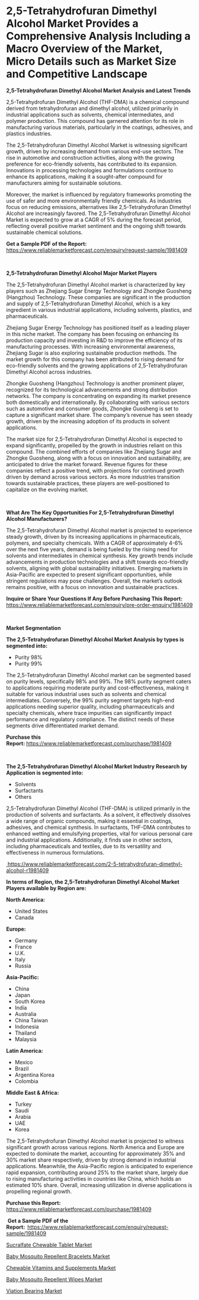 <p><h1>2,5-Tetrahydrofuran Dimethyl Alcohol Market Provides a Comprehensive Analysis Including a Macro Overview of the Market, Micro Details such as Market Size and Competitive Landscape</h1></p><p><strong>2,5-Tetrahydrofuran Dimethyl Alcohol Market Analysis and Latest Trends</strong></p>
<p><p>2,5-Tetrahydrofuran Dimethyl Alcohol (THF-DMA) is a chemical compound derived from tetrahydrofuran and dimethyl alcohol, utilized primarily in industrial applications such as solvents, chemical intermediates, and polymer production. This compound has garnered attention for its role in manufacturing various materials, particularly in the coatings, adhesives, and plastics industries.</p><p>The 2,5-Tetrahydrofuran Dimethyl Alcohol Market is witnessing significant growth, driven by increasing demand from various end-use sectors. The rise in automotive and construction activities, along with the growing preference for eco-friendly solvents, has contributed to its expansion. Innovations in processing technologies and formulations continue to enhance its applications, making it a sought-after compound for manufacturers aiming for sustainable solutions.</p><p>Moreover, the market is influenced by regulatory frameworks promoting the use of safer and more environmentally friendly chemicals. As industries focus on reducing emissions, alternatives like 2,5-Tetrahydrofuran Dimethyl Alcohol are increasingly favored. The 2,5-Tetrahydrofuran Dimethyl Alcohol Market is expected to grow at a CAGR of 5% during the forecast period, reflecting overall positive market sentiment and the ongoing shift towards sustainable chemical solutions.</p></p>
<p><strong>Get a Sample PDF of the Report:&nbsp;</strong> <a href="https://www.reliablemarketforecast.com/enquiry/request-sample/1981409?utm_campaign=1567&utm_medium=2&utm_source=Github&utm_content=ia&utm_term=25102024&utm_id=25-tetrahydrofuran-dimethyl-alcohol">https://www.reliablemarketforecast.com/enquiry/request-sample/1981409</a></p>
<p>&nbsp;</p>
<p><strong>2,5-Tetrahydrofuran Dimethyl Alcohol Major Market Players</strong></p>
<p><p>The 2,5-Tetrahydrofuran Dimethyl Alcohol market is characterized by key players such as Zhejiang Sugar Energy Technology and Zhongke Guosheng (Hangzhou) Technology. These companies are significant in the production and supply of 2,5-Tetrahydrofuran Dimethyl Alcohol, which is a key ingredient in various industrial applications, including solvents, plastics, and pharmaceuticals.</p><p>Zhejiang Sugar Energy Technology has positioned itself as a leading player in this niche market. The company has been focusing on enhancing its production capacity and investing in R&D to improve the efficiency of its manufacturing processes. With increasing environmental awareness, Zhejiang Sugar is also exploring sustainable production methods. The market growth for this company has been attributed to rising demand for eco-friendly solvents and the growing applications of 2,5-Tetrahydrofuran Dimethyl Alcohol across industries.</p><p>Zhongke Guosheng (Hangzhou) Technology is another prominent player, recognized for its technological advancements and strong distribution networks. The company is concentrating on expanding its market presence both domestically and internationally. By collaborating with various sectors such as automotive and consumer goods, Zhongke Guosheng is set to capture a significant market share. The company’s revenue has seen steady growth, driven by the increasing adoption of its products in solvent applications.</p><p>The market size for 2,5-Tetrahydrofuran Dimethyl Alcohol is expected to expand significantly, propelled by the growth in industries reliant on this compound. The combined efforts of companies like Zhejiang Sugar and Zhongke Guosheng, along with a focus on innovation and sustainability, are anticipated to drive the market forward. Revenue figures for these companies reflect a positive trend, with projections for continued growth driven by demand across various sectors. As more industries transition towards sustainable practices, these players are well-positioned to capitalize on the evolving market.</p></p>
<p>&nbsp;</p>
<p><strong>What Are The Key Opportunities For 2,5-Tetrahydrofuran Dimethyl Alcohol Manufacturers?</strong></p>
<p><p>The 2,5-Tetrahydrofuran Dimethyl Alcohol market is projected to experience steady growth, driven by its increasing applications in pharmaceuticals, polymers, and specialty chemicals. With a CAGR of approximately 4-6% over the next five years, demand is being fueled by the rising need for solvents and intermediates in chemical synthesis. Key growth trends include advancements in production technologies and a shift towards eco-friendly solvents, aligning with global sustainability initiatives. Emerging markets in Asia-Pacific are expected to present significant opportunities, while stringent regulations may pose challenges. Overall, the market’s outlook remains positive, with a focus on innovation and sustainable practices.</p></p>
<p><strong>Inquire or Share Your Questions If Any Before Purchasing This Report:</strong> <a href="https://www.reliablemarketforecast.com/enquiry/pre-order-enquiry/1981409?utm_campaign=1567&utm_medium=2&utm_source=Github&utm_content=ia&utm_term=25102024&utm_id=25-tetrahydrofuran-dimethyl-alcohol">https://www.reliablemarketforecast.com/enquiry/pre-order-enquiry/1981409</a></p>
<p>&nbsp;</p>
<p><strong>Market Segmentation</strong></p>
<p><strong>The 2,5-Tetrahydrofuran Dimethyl Alcohol Market Analysis by types is segmented into:</strong></p>
<p><ul><li>Purity 98%</li><li>Purity 99%</li></ul></p>
<p><p>The 2,5-Tetrahydrofuran Dimethyl Alcohol market can be segmented based on purity levels, specifically 98% and 99%. The 98% purity segment caters to applications requiring moderate purity and cost-effectiveness, making it suitable for various industrial uses such as solvents and chemical intermediates. Conversely, the 99% purity segment targets high-end applications needing superior quality, including pharmaceuticals and specialty chemicals, where trace impurities can significantly impact performance and regulatory compliance. The distinct needs of these segments drive differentiated market demand.</p></p>
<p><strong>Purchase this Report:&nbsp;</strong><a href="https://www.reliablemarketforecast.com/purchase/1981409?utm_campaign=1567&utm_medium=2&utm_source=Github&utm_content=ia&utm_term=25102024&utm_id=25-tetrahydrofuran-dimethyl-alcohol">https://www.reliablemarketforecast.com/purchase/1981409</a></p>
<p>&nbsp;</p>
<p><strong>The 2,5-Tetrahydrofuran Dimethyl Alcohol Market Industry Research by Application is segmented into:</strong></p>
<p><ul><li>Solvents</li><li>Surfactants</li><li>Others</li></ul></p>
<p><p>2,5-Tetrahydrofuran Dimethyl Alcohol (THF-DMA) is utilized primarily in the production of solvents and surfactants. As a solvent, it effectively dissolves a wide range of organic compounds, making it essential in coatings, adhesives, and chemical synthesis. In surfactants, THF-DMA contributes to enhanced wetting and emulsifying properties, vital for various personal care and industrial applications. Additionally, it finds use in other sectors, including pharmaceuticals and textiles, due to its versatility and effectiveness in numerous formulations.</p></p>
<p><a href="https://www.reliablemarketforecast.com/2-5-tetrahydrofuran-dimethyl-alcohol-r1981409?utm_campaign=1567&utm_medium=2&utm_source=Github&utm_content=ia&utm_term=25102024&utm_id=25-tetrahydrofuran-dimethyl-alcohol">&nbsp;https://www.reliablemarketforecast.com/2-5-tetrahydrofuran-dimethyl-alcohol-r1981409</a></p>
<p><strong>In terms of Region, the 2,5-Tetrahydrofuran Dimethyl Alcohol Market Players available by Region are:</strong></p>
<p>
    <p> <strong> North America: </strong>
        <ul>
            <li>United States</li>
            <li>Canada</li>
        </ul>
        </p> 
    <p> <strong> Europe: </strong>
        <ul>
            <li>Germany</li>
            <li>France</li>
            <li>U.K.</li>
            <li>Italy</li>
            <li>Russia</li>
        </ul>
        </p> 
    <p> <strong> Asia-Pacific: </strong>
        <ul>
            <li>China</li>
            <li>Japan</li>
            <li>South Korea</li>
            <li>India</li>
            <li>Australia</li>
            <li>China Taiwan</li>
            <li>Indonesia</li>
            <li>Thailand</li>
            <li>Malaysia</li>
        </ul>
        </p> 
    <p> <strong> Latin America: </strong>
        <ul>
            <li>Mexico</li>
            <li>Brazil</li>
            <li>Argentina Korea</li>
            <li>Colombia</li>
        </ul>
        </p> 
    <p> <strong> Middle East & Africa: </strong>
        <ul>
            <li>Turkey</li>
            <li>Saudi</li>
            <li>Arabia</li>
            <li>UAE</li>
            <li>Korea</li>
        </ul>
    </p>
    </p>
<p><p>The 2,5-Tetrahydrofuran Dimethyl Alcohol market is projected to witness significant growth across various regions. North America and Europe are expected to dominate the market, accounting for approximately 35% and 30% market share respectively, driven by strong demand in industrial applications. Meanwhile, the Asia-Pacific region is anticipated to experience rapid expansion, contributing around 25% to the market share, largely due to rising manufacturing activities in countries like China, which holds an estimated 10% share. Overall, increasing utilization in diverse applications is propelling regional growth.</p></p>
<p><strong>Purchase this Report: </strong><a href="https://www.reliablemarketforecast.com/purchase/1981409?utm_campaign=1567&utm_medium=2&utm_source=Github&utm_content=ia&utm_term=25102024&utm_id=25-tetrahydrofuran-dimethyl-alcohol">https://www.reliablemarketforecast.com/purchase/1981409</a></p>
<p>&nbsp;<strong>Get a Sample PDF of the Report:&nbsp;&nbsp;</strong><a href="https://www.reliablemarketforecast.com/enquiry/request-sample/1981409?utm_campaign=1567&utm_medium=2&utm_source=Github&utm_content=ia&utm_term=25102024&utm_id=25-tetrahydrofuran-dimethyl-alcohol">https://www.reliablemarketforecast.com/enquiry/request-sample/1981409</a></p>
<p><strong></strong></p>
<p><p><a href="https://www.linkedin.com/pulse/emerging-trends-sucralfate-chewable-tablet-market-detailed-gtgcc?utm_campaign=1567&utm_medium=2&utm_source=Github&utm_content=ia&utm_term=25102024&utm_id=25-tetrahydrofuran-dimethyl-alcohol">Sucralfate Chewable Tablet Market</a></p><p><a href="https://www.linkedin.com/pulse/baby-mosquito-repellent-bracelets-market-essentials-key-iyfzf?utm_campaign=1567&utm_medium=2&utm_source=Github&utm_content=ia&utm_term=25102024&utm_id=25-tetrahydrofuran-dimethyl-alcohol">Baby Mosquito Repellent Bracelets Market</a></p><p><a href="https://www.linkedin.com/pulse/chewable-vitamins-supplements-market-pulse-133-expansion-blueprint-vf8hc?utm_campaign=1567&utm_medium=2&utm_source=Github&utm_content=ia&utm_term=25102024&utm_id=25-tetrahydrofuran-dimethyl-alcohol">Chewable Vitamins and Supplements Market</a></p><p><a href="https://www.linkedin.com/pulse/baby-mosquito-repellent-wipes-market-size-growth-industry-b3bif?utm_campaign=1567&utm_medium=2&utm_source=Github&utm_content=ia&utm_term=25102024&utm_id=25-tetrahydrofuran-dimethyl-alcohol">Baby Mosquito Repellent Wipes Market</a></p><p><a href="https://www.linkedin.com/pulse/insights-viation-bearing-industry-market-financial-status-en7gc?utm_campaign=1567&utm_medium=2&utm_source=Github&utm_content=ia&utm_term=25102024&utm_id=25-tetrahydrofuran-dimethyl-alcohol">Viation Bearing Market</a></p></p>